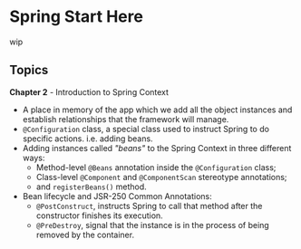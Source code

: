 # Spring Start Here

wip

## Topics

**Chapter 2** - Introduction to Spring Context
- A place in memory of the app which we add all the object instances and establish relationships that the framework will manage.
- ```@Configuration``` class, a special class used to instruct Spring to do specific actions. i.e. adding beans.
- Adding instances called *"beans"* to the Spring Context in three different ways:
    - Method-level ```@Beans``` annotation inside the ```@Configuration``` class;
    - Class-level ```@Component``` and ```@ComponentScan``` stereotype annotations;
    - and ```registerBeans()``` method.
- Bean lifecycle and JSR-250 Common Annotations:
    - ```@PostConstruct```, instructs Spring to call that method after the constructor finishes its execution.
    - ```@PreDestroy```, signal that the instance is in the process of being removed by the container.

